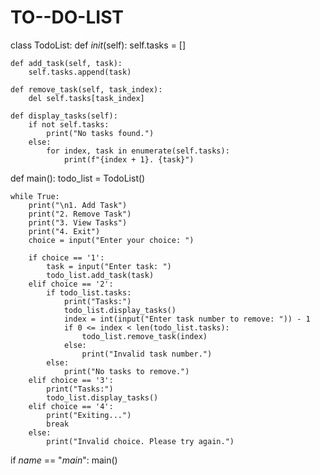 # TO--DO-LIST
class TodoList:
    def _init_(self):
        self.tasks = []

    def add_task(self, task):
        self.tasks.append(task)

    def remove_task(self, task_index):
        del self.tasks[task_index]

    def display_tasks(self):
        if not self.tasks:
            print("No tasks found.")
        else:
            for index, task in enumerate(self.tasks):
                print(f"{index + 1}. {task}")

def main():
    todo_list = TodoList()

    while True:
        print("\n1. Add Task")
        print("2. Remove Task")
        print("3. View Tasks")
        print("4. Exit")
        choice = input("Enter your choice: ")

        if choice == '1':
            task = input("Enter task: ")
            todo_list.add_task(task)
        elif choice == '2':
            if todo_list.tasks:
                print("Tasks:")
                todo_list.display_tasks()
                index = int(input("Enter task number to remove: ")) - 1
                if 0 <= index < len(todo_list.tasks):
                    todo_list.remove_task(index)
                else:
                    print("Invalid task number.")
            else:
                print("No tasks to remove.")
        elif choice == '3':
            print("Tasks:")
            todo_list.display_tasks()
        elif choice == '4':
            print("Exiting...")
            break
        else:
            print("Invalid choice. Please try again.")

if _name_ == "_main_":
    main()
